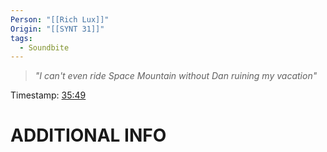 ```yaml
---
Person: "[[Rich Lux]]"
Origin: "[[SYNT 31]]"
tags:
  - Soundbite
---
```

> *"I can't even ride Space Mountain without Dan ruining my vacation"*

Timestamp: [35:49](https://youtu.be/EebY1rsvEgE?t=2149)

# ADDITIONAL INFO